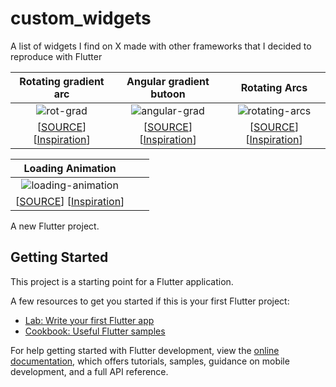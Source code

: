 # custom_widgets
A list of widgets I find  on X made with other frameworks that I decided to reproduce with Flutter

|                                             Rotating gradient arc                                                       |                               Angular gradient butoon                                                                   |                                                       Rotating Arcs                                                     |
| :---------------------------------------------------------------------------------------------------------------------: |:-----------------------------------------------------------------------------------------------------------------------:| :----------------------------------------------------------------------------------------------------------------------:|
|  ![rot-grad](https://github.com/user-attachments/assets/ebc6df6d-e2cd-4751-bd40-fa221ef8dd58)                           | ![angular-grad](https://github.com/user-attachments/assets/01405162-dfb6-4203-b5c5-87661d749a64)                        | ![rotating-arcs](https://github.com/user-attachments/assets/556031ca-ea3e-45f8-8f27-96e8e316180d)                       |
| [[SOURCE](lib/widgets/rotating_gradient_arc.dart)] [[Inspiration](https://x.com/sucodeee/status/1813555751656518037)]   | [[SOURCE](lib/widgets/angular_gradient_button.dart)] [[Inspiration](https://x.com/sucodeee/status/1813193366596644994)] |     [[SOURCE](lib/widgets/rotating_arcs.dart)] [[Inspiration](https://x.com/sucodeee/status/1815337886880878790)]       |

|                                             Loading Animation                                                           |                                                                                                                         |                                                                                                                         |
| :---------------------------------------------------------------------------------------------------------------------: |:-----------------------------------------------------------------------------------------------------------------------:| :----------------------------------------------------------------------------------------------------------------------:|
|  ![loading-animation](https://github.com/user-attachments/assets/b57e3cc6-c09a-4f55-9a16-bcb403852d00)                  |                                                                                                                         |                                                                                                                         |
| [[SOURCE](lib/widgets/loading_animation.dart)] [[Inspiration](https://x.com/sucodeee/status/1814638797331570854)]       |                                                                                                                         |                                                                                                                         |


A new Flutter project.

## Getting Started



This project is a starting point for a Flutter application.

A few resources to get you started if this is your first Flutter project:

- [Lab: Write your first Flutter app](https://docs.flutter.dev/get-started/codelab)
- [Cookbook: Useful Flutter samples](https://docs.flutter.dev/cookbook)

For help getting started with Flutter development, view the
[online documentation](https://docs.flutter.dev/), which offers tutorials,
samples, guidance on mobile development, and a full API reference.
